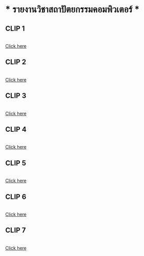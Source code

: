 # * รายงานวิชาสถาปัตยกรรมคอมพิวเตอร์ *
## CLIP 1
<br>[Click here](https://www.youtube.com/watch?v=4Xmycxsm4yo)
## CLIP 2
<br>[Click here](https://www.youtube.com/watch?v=0mXmTB-i86c&t=37s)
## CLIP 3
<br>[Click here](https://www.youtube.com/watch?v=90x-axC5oNs&t=4s)
## CLIP 4
<br>[Click here](https://www.youtube.com/watch?v=WPbhgIni8XY&t=61s)
## CLIP 5
<br>[Click here](https://www.youtube.com/watch?v=IW1H2A5DxqA&t=4s)
## CLIP 6
<br>[Click here](https://www.youtube.com/watch?v=NIqQllKFryg&t=1s)
## CLIP 7
<br>[Click here](https://www.youtube.com/watch?v=OmpTHug1bIA&t=2s)
